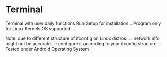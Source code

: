 # Terminal
Terminal with user daily functions 
Run Setup for installation...
Program only for Linux Kernels OS supported ...

Note: due to different structure of ifconfig on Linux distros...
    : network info might not be accurate...
    : configure it according to your ifconfig structure..
    : Tested under Android Operating System
